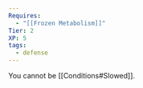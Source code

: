```yaml
---
Requires:
  - "[[Frozen Metabolism]]"
Tier: 2
XP: 5
tags:
  - defense
---
```

You cannot be [[Conditions#Slowed]].